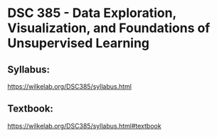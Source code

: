 # DSC 385 - Data Exploration, Visualization, and Foundations of Unsupervised Learning

## Syllabus: 
https://wilkelab.org/DSC385/syllabus.html

## Textbook: 
https://wilkelab.org/DSC385/syllabus.html#textbook